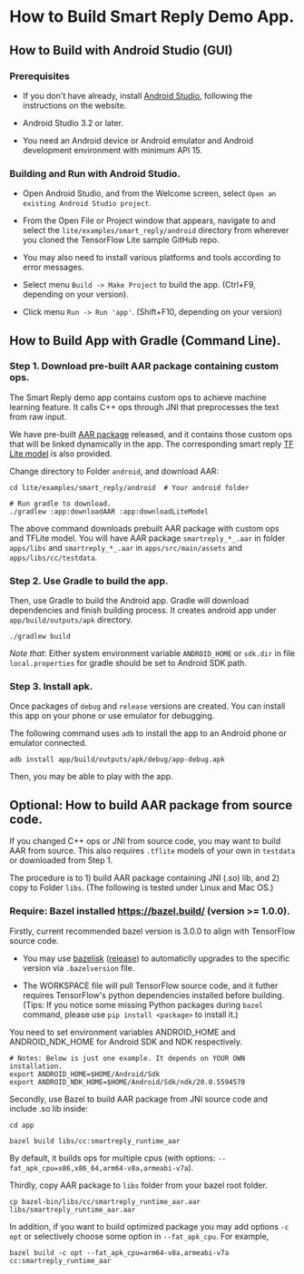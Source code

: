 # How to Build Smart Reply Demo App.

## How to Build with Android Studio (GUI)

### Prerequisites

*   If you don't have already, install
    [Android Studio](https://developer.android.com/studio/index.html), following
    the instructions on the website.

*   Android Studio 3.2 or later.

*   You need an Android device or Android emulator and Android development
    environment with minimum API 15.

### Building and Run with Android Studio.

*   Open Android Studio, and from the Welcome screen, select `Open an existing
    Android Studio project`.

*   From the Open File or Project window that appears, navigate to and select
    the `lite/examples/smart_reply/android` directory from wherever you cloned
    the TensorFlow Lite sample GitHub repo.

*   You may also need to install various platforms and tools according to error
    messages.

*   Select menu `Build -> Make Project` to build the app. (Ctrl+F9, depending on
    your version).

*   Click menu `Run -> Run 'app'`. (Shift+F10, depending on your version)

## How to Build App with Gradle (Command Line).

### Step 1. Download pre-built AAR package containing custom ops.

The Smart Reply demo app contains custom ops to achieve machine learning
feature. It calls C++ ops through JNI that preprocesses the text from raw input.

We have pre-built [AAR package](https://storage.googleapis.com/download.tensorflow.org/models/tflite/smartreply/smartreply_runtime_aar.aar)
  released, and it contains those custom ops that will be linked dynamically in
  the app. The corresponding smart reply [TF Lite model](https://storage.googleapis.com/download.tensorflow.org/models/tflite/smartreply/smartreply.tflite)
  is also provided.

Change directory to Folder `android`, and download AAR:

```
cd lite/examples/smart_reply/android  # Your android folder

# Run gradle to download.
./gradlew :app:downloadAAR :app:downloadLiteModel
```

The above command downloads prebuilt AAR package with custom ops and TFLite
  model. You will have AAR package `smartreply_*_.aar` in folder `apps/libs`
  and `smartreply_*_.aar` in `apps/src/main/assets` and `apps/libs/cc/testdata`.

### Step 2. Use Gradle to build the app.

Then, use Gradle to build the Android app. Gradle will download dependencies and
finish building process. It creates android app under `app/build/outputs/apk`
directory.

```
./gradlew build
```

*Note that*: Either system environment variable `ANDROID_HOME` or `sdk.dir` in
  file `local.properties` for gradle should be set to Android SDK path.

### Step 3. Install apk.

Once packages of `debug` and `release` versions are created. You can install
this app on your phone or use emulator for debugging.

The following command uses `adb` to install the app to an Android phone or
  emulator connected.

```
adb install app/build/outputs/apk/debug/app-debug.apk
```

Then, you may be able to play with the app.

## Optional: How to build AAR package from source code.

If you changed C++ ops or JNI from source code, you may want to build AAR from
source. This also requires `.tflite` models of your own in `testdata` or
downloaded from Step 1.

The procedure is to 1) build AAR package containing JNI (.so) lib, and 2) copy
to Folder `libs`. (The following is tested under Linux and Mac OS.)

### Require: Bazel installed https://bazel.build/ (version >= 1.0.0).

Firstly, current recommended bazel version is 3.0.0 to align with TensorFlow
source code.

-   You may use [bazelisk](https://github.com/bazelbuild/bazelisk)
    ([release](https://github.com/bazelbuild/bazelisk/releases)) to automaticlly
    upgrades to the specific version via `.bazelversion` file.

-   The WORKSPACE file will pull TensorFlow source code, and it futher requires
    TensorFlow's python dependencies installed before building. (Tips: If you
    notice some missing Python packages during `bazel` command, please use `pip
    install <package>` to install it.)

You need to set environment variables ANDROID_HOME and ANDROID_NDK_HOME for
Android SDK and NDK respectively.

```
# Notes: Below is just one example. It depends on YOUR OWN installation.
export ANDROID_HOME=$HOME/Android/Sdk
export ANDROID_NDK_HOME=$HOME/Android/Sdk/ndk/20.0.5594570
```

Secondly, use Bazel to build AAR package from JNI source code and include .so
lib inside:

```
cd app

bazel build libs/cc:smartreply_runtime_aar
```

By default, it builds ops for multiple cpus (with options: `--fat_apk_cpu=x86,x86_64,arm64-v8a,armeabi-v7a`).

Thirdly, copy AAR package to `libs` folder from your bazel root folder.

```
cp bazel-bin/libs/cc/smartreply_runtime_aar.aar libs/smartreply_runtime_aar.aar
```

In addition, if you want to build optimized package you may add options `-c opt`
or selectively choose some option in `--fat_apk_cpu`. For example,

```
bazel build -c opt --fat_apk_cpu=arm64-v8a,armeabi-v7a cc:smartreply_runtime_aar
```
